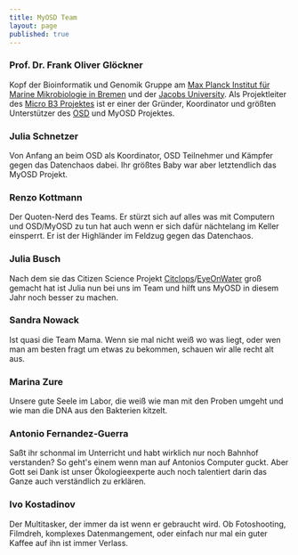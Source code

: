 ```yaml
---
title: MyOSD Team
layout: page
published: true
---
```






### Prof. Dr. Frank Oliver Glöckner
Kopf der Bioinformatik und Genomik Gruppe am [Max Planck Institut für Marine Mikrobiologie in Bremen](http://www.mpi-bremen.de) und der [Jacobs University](http://www.jacobs-university.de). Als Projektleiter des [Micro B3 Projektes](https://www.microb3.eu) ist er einer der Gründer, Koordinator und größten Unterstützer des [OSD](https://www.oceansamplingday.org) und MyOSD Projektes. 

### Julia Schnetzer
Von Anfang an beim OSD als Koordinator, OSD Teilnehmer und Kämpfer gegen das Datenchaos dabei. Ihr größtes Baby war aber letztendlich das MyOSD Projekt. 

### Renzo Kottmann
Der Quoten-Nerd des Teams. Er stürzt sich auf alles was mit Computern und OSD/MyOSD zu tun hat auch wenn er sich dafür nächtelang im Keller einsperrt. Er ist der Highländer im Feldzug gegen das Datenchaos.  

### Julia Busch
Nach dem sie das Citizen Science Projekt [Citclops](http://www.citclops.eu)/[EyeOnWater](http://eyeonwater.org/color/welcome.php) groß gemacht hat ist Julia nun bei uns im Team und hilft uns MyOSD in diesem Jahr noch besser zu machen.

### Sandra Nowack
Ist quasi die Team Mama. Wenn sie mal nicht weiß wo was liegt, oder wen man am besten fragt um etwas zu bekommen, schauen wir alle recht alt aus.

### Marina Zure
Unsere gute Seele im Labor, die weiß wie man mit den Proben umgeht und wie man die DNA aus den Bakterien kitzelt.

### Antonio Fernandez-Guerra
Saßt ihr schonmal im Unterricht und habt wirklich nur noch Bahnhof verstanden? So geht's einem wenn man auf Antonios Computer guckt. Aber Gott sei Dank ist unser Ökologieexperte auch noch talentiert darin das Ganze auch verständlich zu erklären.

### Ivo Kostadinov
Der Multitasker, der immer da ist wenn er gebraucht wird. Ob Fotoshooting, Filmdreh, komplexes Datenmangement, oder einfach nur mal ein guter Kaffee auf ihn ist immer Verlass.
